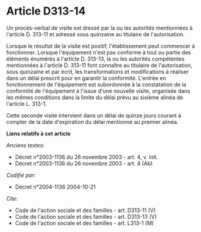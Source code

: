 # Article D313-14

Un procès-verbal de visite est dressé par la ou les autorités mentionnées à l'article D. 313-11 et adressé sous quinzaine au
titulaire de l'autorisation.

Lorsque le résultat de la visite est positif, l'établissement peut commencer à fonctionner. Lorsque l'équipement n'est pas
conforme à tout ou partie des éléments énumérés à l'article D. 313-13, la ou les autorités compétentes mentionnées à
l'article D. 313-11 font connaître au titulaire de l'autorisation, sous quinzaine et par écrit, les transformations et
modifications à réaliser dans un délai prescrit pour en garantir la conformité. L'entrée en fonctionnement de l'équipement
est subordonnée à la constatation de la conformité de l'équipement à l'issue d'une nouvelle visite, organisée dans les mêmes
conditions dans la limite du délai prévu au sixième alinéa de l'article L. 313-1.

Cette seconde visite intervient dans un délai de quinze jours courant à compter de la date d'expiration du délai mentionné au
premier alinéa.

**Liens relatifs à cet article**

_Anciens textes_:

  - Décret n°2003-1136 du 26 novembre 2003 - art. 4, v. init.
  - Décret n°2003-1136 du 26 novembre 2003 - art. 4 (Ab)

_Codifié par_:

  - Décret n°2004-1136 2004-10-21

_Cite_:

  - Code de l'action sociale et des familles - art. D313-11 (V)
  - Code de l'action sociale et des familles - art. D313-13 (V)
  - Code de l'action sociale et des familles - art. L313-1 (M)
